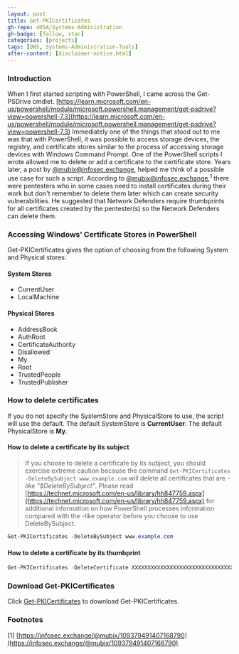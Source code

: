 ```yaml
---
layout: post
title: Get-PKICertificates
gh-repo: 4D5A/Systems-Administration
gh-badge: [follow, star]
categories: [projects]
tags: [DNS, Systems-Administration-Tools]
after-content: [disclaimer-notice.html]
---
```

### Introduction
When I first started scripting with PowerShell, I came across the Get-PSDrive cmdlet. [https://learn.microsoft.com/en-us/powershell/module/microsoft.powershell.management/get-psdrive?view=powershell-7.3](https://learn.microsoft.com/en-us/powershell/module/microsoft.powershell.management/get-psdrive?view=powershell-7.3) Immediately one of the things that stood out to me was that with PowerShell, it was possible to access storage devices, the registry, and certificate stores similar to the process of accessing storage devices with Windows Command Prompt. One of the PowerShell scripts I wrote allowed me to delete or add a certificate to the certificate store. Years later, a post by [@mubix@infosec.exchange](https://infosec.exchange/@mubix), helped me think of a possible use case for such a script. According to [@mubix@infosec.exchange](https://infosec.exchange/@mubix),<sup>1</sup> there were pentesters who in some cases need to install certificates during their work but don't remember to delete them later which can create security vulnerabilities. He suggested that Network Defenders require thumbprints for all certificates created by the pentester(s) so the Network Defenders can delete them.

### Accessing Windows' Certificate Stores in PowerShell
Get-PKICertificates gives the option of choosing from the following System and Physical stores:

#### System Stores

* CurrentUser
* LocalMachine

#### Physical Stores

* AddressBook
* AuthRoot
* CertificateAuthority
* Disallowed
* My
* Root
* TrustedPeople
* TrustedPublisher

### How to delete certificates
If you do not specify the SystemStore and PhysicalStore to use, the script will use the default. The default SystemStore is **CurrentUser**. The default PhysicalStore is **My**.
#### How to delete a certificate by its subject

> If you choose to delete a certificate by its subject, you should exercise extreme caution because the command ```Get-PKICertificates -DeleteBySubject www.example.com``` will delete all certificates that are _-like "*$DeleteBySubject*"_. Please read [https://technet.microsoft.com/en-us/library/hh847759.aspx](https://technet.microsoft.com/en-us/library/hh847759.aspx) for additional information on how PowerShell processes information compared with the -like operator before you choose to use DeleteBySubject.

```powershell
Get-PKICertificates -DeleteBySubject www.example.com
```

#### How to delete a certificate by its thumbprint
```powershell
Get-PKICertificates -DeleteCertificate XXXXXXXXXXXXXXXXXXXXXXXXXXXXXXXXXXXXXXXX
```

### Download Get-PKICertificates
Click [Get-PKICertificates](https://github.com/4D5A/Systems-Administration/blob/main/Windows/Configuration%20Management/Get-PKICertificates/Get-PKICertificates.ps1) to download Get-PKICertificates.
### Footnotes
[1] [https://infosec.exchange/@mubix/109379491407168790](https://infosec.exchange/@mubix/109379491407168790)